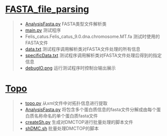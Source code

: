 # [FASTA_file_parsing](https://github.com/wanghan79/Code-Training/blob/master/ZhaoZiJun/FASTA_file_parsing)
> -  [AnalysisFasta.py](https://github.com/wanghan79/Code-Training/blob/master/ZhaoZiJun/FASTA_file_parsing/AnalysisFasta.py) 
> FASTA类型文件解析类
> - [main.py](https://github.com/wanghan79/Code-Training/blob/master/ZhaoZiJun/FASTA_file_parsing/main.py)
> 测试程序
>- Felis_catus.Felis_catus_9.0.dna.chromosome.MT.fa
> 测试时使用的FASTA文件
> - [data.txt](https://github.com/wanghan79/Code-Training/blob/master/ZhaoZiJun/FASTA_file_parsing/data.txt)
> 测试程序调用解析类对FASTA文件处理的所有信息
> - [specificData.txt](https://github.com/wanghan79/Code-Training/blob/master/ZhaoZiJun/FASTA_file_parsing/specificData.txt)
> 测试程序调用解析类对FASTA文件处理后得到的指定信息
> - [debugIO.png](https://github.com/wanghan79/Code-Training/blob/master/ZhaoZiJun/FASTA_file_parsing/debugIO.png)
> 运行测试程序时控制台输出展示
#
# [Topo](https://github.com/wanghan79/Code-Training/blob/master/ZhaoZiJun/Topo)
> - [topo.py](https://github.com/wanghan79/Code-Training/blob/master/ZhaoZiJun/Topo/topo.py) 
> 从xml文件中对拓扑信息进行提取
> - [AnalysisFasta.py](https://github.com/wanghan79/Code-Training/blob/master/ZhaoZiJun/Topo/AnalysisFasta.py) 
> 将包含多个蛋白质信息的fasta文件分解成由每个蛋白质名称命名的单个蛋白质fasta文件
> - [createSh.py](https://github.com/wanghan79/Code-Training/blob/master/ZhaoZiJun/Topo/createSh.py) 
> 生成对DMCTOP进行批量处理的脚本文件
> - [shDMC.sh](https://github.com/wanghan79/Code-Training/blob/master/ZhaoZiJun/Topo/shDMC.sh) 
> 批量处理DMCTOP的脚本